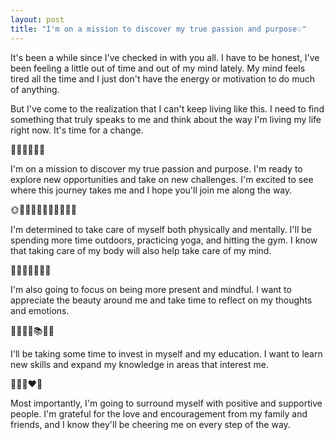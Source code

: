 ```yaml
---
layout: post
title: "I'm on a mission to discover my true passion and purpose💡"
---
```

It's been a while since I've checked in with you all. I have to be honest, I've been feeling a little out of time and out of my mind lately. My mind feels tired all the time and I just don't have the energy or motivation to do much of anything.

But I've come to the realization that I can't keep living like this. I need to find something that truly speaks to me and think about the way I'm living my life right now. It's time for a change.

🌟🙌🏼💡👣👀

I'm on a mission to discover my true passion and purpose. I'm ready to explore new opportunities and take on new challenges. I'm excited to see where this journey takes me and I hope you'll join me along the way.

🌞🌻🍃💪🏼🧘‍♀️🏋️‍♀️🚴‍♀️

I'm determined to take care of myself both physically and mentally. I'll be spending more time outdoors, practicing yoga, and hitting the gym. I know that taking care of my body will also help take care of my mind.

🌸🌼🌺🍂🍁🍃🌿

I'm also going to focus on being more present and mindful. I want to appreciate the beauty around me and take time to reflect on my thoughts and emotions.

👩‍💻💭💡📚📝🌐

I'll be taking some time to invest in myself and my education. I want to learn new skills and expand my knowledge in areas that interest me.

👩‍👧‍👦❤️🌟

Most importantly, I'm going to surround myself with positive and supportive people. I'm grateful for the love and encouragement from my family and friends, and I know they'll be cheering me on every step of the way.
